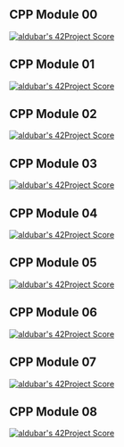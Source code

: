 ## CPP Module 00
[![aldubar's 42Project Score](https://badge42.herokuapp.com/api/project/aldubar/CPP%20Module%2000)](https://github.com/JaeSeoKim/badge42)

## CPP Module 01
[![aldubar's 42Project Score](https://badge42.herokuapp.com/api/project/aldubar/CPP%20Module%2001)](https://github.com/JaeSeoKim/badge42)

## CPP Module 02
[![aldubar's 42Project Score](https://badge42.herokuapp.com/api/project/aldubar/CPP%20Module%2002)](https://github.com/JaeSeoKim/badge42)

## CPP Module 03
[![aldubar's 42Project Score](https://badge42.herokuapp.com/api/project/aldubar/CPP%20Module%2003)](https://github.com/JaeSeoKim/badge42)

## CPP Module 04
[![aldubar's 42Project Score](https://badge42.herokuapp.com/api/project/aldubar/CPP%20Module%2004)](https://github.com/JaeSeoKim/badge42)

## CPP Module 05
[![aldubar's 42Project Score](https://badge42.herokuapp.com/api/project/aldubar/CPP%20Module%2005)](https://github.com/JaeSeoKim/badge42)

## CPP Module 06
[![aldubar's 42Project Score](https://badge42.herokuapp.com/api/project/aldubar/CPP%20Module%2006)](https://github.com/JaeSeoKim/badge42)

## CPP Module 07
[![aldubar's 42Project Score](https://badge42.herokuapp.com/api/project/aldubar/CPP%20Module%2007)](https://github.com/JaeSeoKim/badge42)

## CPP Module 08
[![aldubar's 42Project Score](https://badge42.herokuapp.com/api/project/aldubar/CPP%20Module%2008)](https://github.com/JaeSeoKim/badge42)

